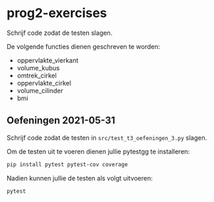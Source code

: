 # prog2-exercises

Schrijf code zodat de testen slagen.

De volgende functies dienen geschreven te worden:

- oppervlakte_vierkant
- volume_kubus
- omtrek_cirkel
- oppervlakte_cirkel
- volume_cilinder
- bmi

## Oefeningen 2021-05-31

Schrijf code zodat de testen in `src/test_t3_oefeningen_3.py` slagen.

Om de testen uit te voeren dienen jullie pytestgg
te installeren:

```bash
pip install pytest pytest-cov coverage
```

Nadien kunnen jullie de testen als volgt uitvoeren:

```bash
pytest
```
